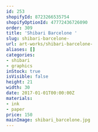 ```yaml
---
id: 253
shopifyId: 8723266535754
shopifyOptionId: 47772436726090
order: 309
title: 'Shibari Barcelone '
slug: shibari-barcelone-
url: art-works/shibari-barcelone-
aliases: []
categories:
- shibari
- graphics
inStock: true
isVisible: false
height: 21
width: 30
date: 2017-01-01T00:00:00Z
materials:
- ink
- paper
price: 150
mainImage: shibari_barcelone.jpg
---
```

